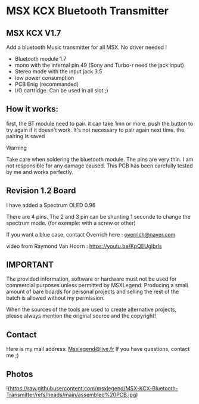 # MSX KCX Bluetooth Transmitter


## MSX KCX V1.7
Add a bluetooth Music transmitter for all MSX. No driver needed !

* Bluetooth module 1.7
* mono with the internal pin 49 (Sony and Turbo-r need the jack input)
* Stereo mode with the input jack 3.5 
* low power consumption
* PCB Enig (recommanded)
* I/O cartridge. Can be used in all slot ;)


## How it works:
first, the BT module need to pair. it can take 1mn or more. push the button to try again if it doesn't work.
It's not necessary to pair again next time. the pairing is saved



> [!WARNING]
> Take care when soldering the bluetooth module. The pins are very thin. I am not responsible for any damage caused. This PCB has been carefully tested by me and works perfectly.


## Revision 1.2 Board

I have added a Spectrum OLED 0.96

There are 4 pins. The 2 and 3 pin can be shunting 1 seconde to change the spectrum mode. (for exemple: with a screw or other)


If you want a blue case, contact Overrich here : overrich@naver.com

video from Raymond Van Hoorn : https://youtu.be/KpQEUglbrls


## IMPORTANT

The provided information,
software or hardware must not be used for commercial purposes unless permitted by MSXLegend. Producing a small amount of bare boards for
personal projects and selling the rest of the batch is allowed without my permission.

When the sources of the tools are used to create alternative projects, please always mention the original source and the copyright!


## Contact

Here is my mail address: Msxlegend@live.fr
If you have questions, contact me ;)


## Photos

!(https://raw.githubusercontent.com/msxlegend/MSX-KCX-Bluetooth-Transmitter/refs/heads/main/assembled%20PCB.jpg)
